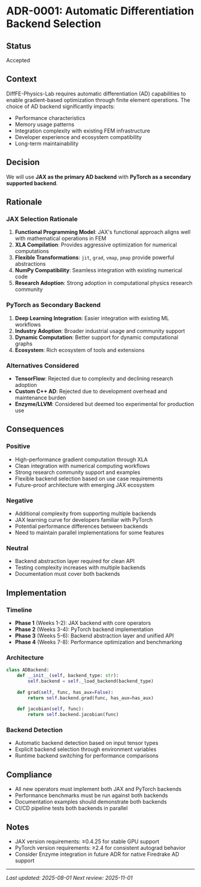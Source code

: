 # ADR-0001: Automatic Differentiation Backend Selection

## Status
Accepted

## Context
DiffFE-Physics-Lab requires automatic differentiation (AD) capabilities to enable gradient-based optimization through finite element operations. The choice of AD backend significantly impacts:
- Performance characteristics
- Memory usage patterns
- Integration complexity with existing FEM infrastructure
- Developer experience and ecosystem compatibility
- Long-term maintainability

## Decision
We will use **JAX as the primary AD backend** with **PyTorch as a secondary supported backend**.

## Rationale

### JAX Selection Rationale
1. **Functional Programming Model**: JAX's functional approach aligns well with mathematical operations in FEM
2. **XLA Compilation**: Provides aggressive optimization for numerical computations
3. **Flexible Transformations**: `jit`, `grad`, `vmap`, `pmap` provide powerful abstractions
4. **NumPy Compatibility**: Seamless integration with existing numerical code
5. **Research Adoption**: Strong adoption in computational physics research community

### PyTorch as Secondary Backend
1. **Deep Learning Integration**: Easier integration with existing ML workflows
2. **Industry Adoption**: Broader industrial usage and community support
3. **Dynamic Computation**: Better support for dynamic computational graphs
4. **Ecosystem**: Rich ecosystem of tools and extensions

### Alternatives Considered
- **TensorFlow**: Rejected due to complexity and declining research adoption
- **Custom C++ AD**: Rejected due to development overhead and maintenance burden
- **Enzyme/LLVM**: Considered but deemed too experimental for production use

## Consequences

### Positive
- High-performance gradient computation through XLA
- Clean integration with numerical computing workflows
- Strong research community support and examples
- Flexible backend selection based on use case requirements
- Future-proof architecture with emerging JAX ecosystem

### Negative
- Additional complexity from supporting multiple backends
- JAX learning curve for developers familiar with PyTorch
- Potential performance differences between backends
- Need to maintain parallel implementations for some features

### Neutral
- Backend abstraction layer required for clean API
- Testing complexity increases with multiple backends
- Documentation must cover both backends

## Implementation

### Timeline
- **Phase 1** (Weeks 1-2): JAX backend with core operators
- **Phase 2** (Weeks 3-4): PyTorch backend implementation
- **Phase 3** (Weeks 5-6): Backend abstraction layer and unified API
- **Phase 4** (Weeks 7-8): Performance optimization and benchmarking

### Architecture
```python
class ADBackend:
    def __init__(self, backend_type: str):
        self.backend = self._load_backend(backend_type)
    
    def grad(self, func, has_aux=False):
        return self.backend.grad(func, has_aux=has_aux)
    
    def jacobian(self, func):
        return self.backend.jacobian(func)
```

### Backend Detection
- Automatic backend detection based on input tensor types
- Explicit backend selection through environment variables
- Runtime backend switching for performance comparisons

## Compliance
- All new operators must implement both JAX and PyTorch backends
- Performance benchmarks must be run against both backends
- Documentation examples should demonstrate both backends
- CI/CD pipeline tests both backends in parallel

## Notes
- JAX version requirements: ≥0.4.25 for stable GPU support
- PyTorch version requirements: ≥2.4 for consistent autograd behavior
- Consider Enzyme integration in future ADR for native Firedrake AD support

---

*Last updated: 2025-08-01*
*Next review: 2025-11-01*